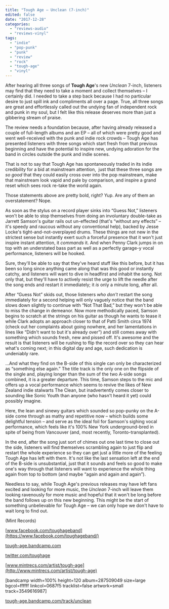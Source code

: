 ```yaml
---
title: "Tough Age – Unclean (7-inch)"
edited: false
date: "2017-12-28"
categories:
  - "reviews-audio"
  - "reviews-vinyl"
tags:
  - "indie"
  - "pop-punk"
  - "punk"
  - "review"
  - "rock"
  - "tough-age"
  - "vinyl"
---
```


After hearing all three songs of **Tough Age**'s new _Unclean_ 7-inch, listeners may find that they need to take a moment and collect themselves – I certainly did. I needed to take a step back because I had no particular desire to just spill ink and compliments all over a page. True, all three songs are great and effortlessly called out the undying fan of independent rock and punk in my soul, but I felt like this release deserves more than just a gibbering stream of praise.

The review needs a foundation because, after having already released a couple of full-length albums and an EP – all of which were pretty good and went well-received with the punk and indie rock crowds – Tough Age has presented listeners with three songs which start fresh from that previous beginning and have the potential to inspire new, undying adoration for the band in circles outside the punk and indie scenes.

That is not to say that Tough Age has spontaneously traded in its indie credibility for a bid at mainstream attention,  just that these three songs are _so good_ that they could easily cross over into the pop mainstream, make that mainstream look vapid and pale by comparison, and inspire a grand reset which sees rock re-take the world again.

Those statements above are pretty bold, right? Yup. Are any of them an overstatement? Nope.

As soon as the stylus on a record player sinks into “Guess Not,” listeners won't be able to stop themselves from doing an involuntary double-take as Jarrett Samson's guitar rails out un-effected (that's “without any effects” – it's speedy and raucous without any conventional help), backed by Jesse Locke's tight-and-not-overplayed drums. These things are not new in the strictest sense but instantly exert such a forceful presence that it won't just inspire instant attention, it _commands_ it. And when Penny Clark jumps in on top with an understated bass part as well as a perfectly garage-y vocal performance, listeners will be hooked.

Sure, they'll be able to say that they've heard stuff like this before, but it has been so long since anything came along that was this good or instantly catchy, and listeners will want to dive in headfirst and inhabit the song. Not only that, but they'll have to actively resist the urge to lift the needle after the song ends and restart it immediately; it _is_ only a minute long, after all.

After “Guess Not” skids out, those listeners _who don't_ restart the song immediately for a second helping will only vaguely notice that the band slows down slightly to continue with “Not That Bad,” but they won't be able to miss the change in demeanor. Now more methodically paced, Samson begins to scratch at the strings on his guitar as though he wants to tease it while Clark adopts an approach closer to that of Patti Smith circa 1974 (check out her complaints about going nowhere, and her lamentations in lines like “Didn't want to but it's already over”) and still comes away with something which sounds fresh, new and pissed off. It's awesome and the result is that listeners will be rushing to flip the record over so they can hear what's coming next; in this digital day and age, such dedication is undeniably rare.

...And what they find on the B-side of this single can only be characterized as “something else again.” The title track is the only one on the flipside of the single and, playing longer than the sum of the two A-side songs combined, it is a greater departure. This time, Samson steps to the mic and offers up a vocal performance which seems to revive the likes of New Zealand indie stalwarts The Clean, but inadvertently comes closer to sounding like Sonic Youth than anyone (who hasn't heard it yet) could possibly imagine.

Here, the lean and sinewy guitars which sounded so pop-punky on the A-side come through as mathy and repetitive now – which builds some delightful tension – and serve as the ideal foil for Samson's sighing vocal performance, which feels like it's 100% New York underground-bred in spite of being from Vancouver (and, most recently, Toronto-transplanted).

In the end, after the song just sort of chimes out one last time to close out the side, listeners will find themselves scrambling again to just flip and restart the whole experience so they can get just a little more of the feeling Tough Age has left with them. It's not like the last sensation left at the end of the B-side is unsubstantial, just that it sounds and feels so good to make one's way through that listeners will want to experience the whole thing again from top to bottom (and maybe “again and again and again”).

Needless to say, while Tough Age's previous releases may have left fans excited and looking for more music, the _Unclean_ 7-inch will leave them looking ravenously for more music and hopeful that it won't be long before the band follows up on this new beginning. This might be the start of something unbelievable for Tough Age – we can only hope we don't have to wait long to find out.

(Mint Records)

[www.facebook.com/toughageband](https://www.facebook.com/toughageband/)

[tough-age.bandcamp.com](https://tough-age.bandcamp.com/)

[twitter.com/toughage](https://twitter.com/toughage?lang=en)

[www.mintrecs.com/artist/tough-age](http://www.mintrecs.com/artist/tough-age)

\[bandcamp width=100% height=120 album=287509049 size=large bgcol=ffffff linkcol=0687f5 tracklist=false artwork=small track=3549616987\]

[tough-age.bandcamp.com/track/unclean](https://tough-age.bandcamp.com/track/unclean)
